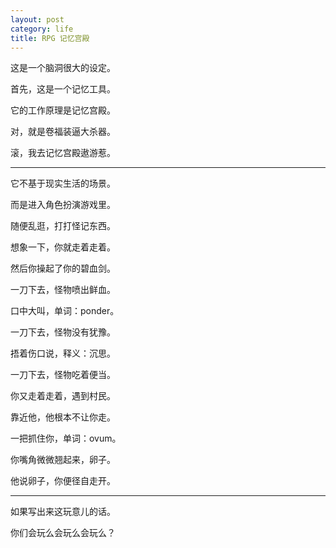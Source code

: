 ```yaml
---
layout: post
category: life
title: RPG 记忆宫殿
---
```


这是一个脑洞很大的设定。

首先，这是一个记忆工具。

它的工作原理是记忆宫殿。

对，就是卷福装逼大杀器。

滚，我去记忆宫殿遨游惹。

---

它不基于现实生活的场景。

而是进入角色扮演游戏里。

随便乱逛，打打怪记东西。

想象一下，你就走着走着。

然后你操起了你的碧血剑。

一刀下去，怪物喷出鲜血。

口中大叫，单词：ponder。

一刀下去，怪物没有犹豫。

捂着伤口说，释义：沉思。

一刀下去，怪物吃着便当。

你又走着走着，遇到村民。

靠近他，他根本不让你走。

一把抓住你，单词：ovum。

你嘴角微微翘起来，卵子。

他说卵子，你便径自走开。


---

如果写出来这玩意儿的话。

你们会玩么会玩么会玩么？
